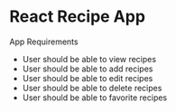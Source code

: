 # React Recipe App

App Requirements
* User should be able to view recipes
* User should be able to add recipes
* User should be able to edit recipes
* User should be able to delete recipes
* User should be able to favorite recipes